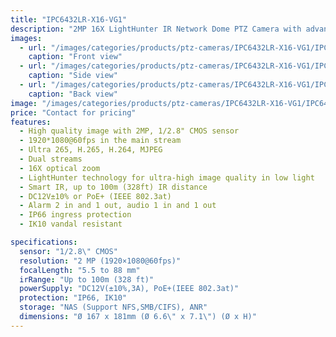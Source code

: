 ```yaml
---
title: "IPC6432LR-X16-VG1"
description: "2MP 16X LightHunter IR Network Dome PTZ Camera with advanced features including ultra-high image quality in low light, 100m IR range, and IP66 protection"
images:
  - url: "/images/categories/products/ptz-cameras/IPC6432LR-X16-VG1/IPC6432LR-X16-VG12.png"
    caption: "Front view"
  - url: "/images/categories/products/ptz-cameras/IPC6432LR-X16-VG1/IPC6432LR-X16-VG11.png"
    caption: "Side view"
  - url: "/images/categories/products/ptz-cameras/IPC6432LR-X16-VG1/IPC6432LR-X16-VG1.png"
    caption: "Back view"
image: "/images/categories/products/ptz-cameras/IPC6432LR-X16-VG1/IPC6432LR-X16-VG12.png"
price: "Contact for pricing"
features:
  - High quality image with 2MP, 1/2.8" CMOS sensor
  - 1920*1080@60fps in the main stream
  - Ultra 265, H.265, H.264, MJPEG
  - Dual streams
  - 16X optical zoom
  - LightHunter technology for ultra-high image quality in low light
  - Smart IR, up to 100m (328ft) IR distance
  - DC12V±10% or PoE+ (IEEE 802.3at)
  - Alarm 2 in and 1 out, audio 1 in and 1 out
  - IP66 ingress protection
  - IK10 vandal resistant

specifications:
  sensor: "1/2.8\" CMOS"
  resolution: "2 MP (1920×1080@60fps)"
  focalLength: "5.5 to 88 mm"
  irRange: "Up to 100m (328 ft)"
  powerSupply: "DC12V(±10%,3A), PoE+(IEEE 802.3at)"
  protection: "IP66, IK10"
  storage: "NAS (Support NFS,SMB/CIFS), ANR"
  dimensions: "Ø 167 x 181mm (Ø 6.6\" x 7.1\") (Ø x H)"
---
```

